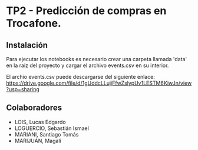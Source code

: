 # TP2 - Predicción de compras en Trocafone.

## Instalación
Para ejecutar los notebooks es necesario crear una carpeta llamada 'data' en la raiz del proyecto y cargar el archivo events.csv en su interior.

El archio events.csv puede descargarse del siguiente enlace:
https://drive.google.com/file/d/1gUddcLLujjFfwZslypUv1LESTM6KiwJn/view?usp=sharing

## Colaboradores
- LOIS, Lucas Edgardo
- LOGUERCIO, Sebastián Ismael 
- MARIANI, Santiago Tomás 
- MARIJUÁN, Magalí 

